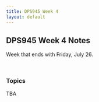 ```yaml
---
title: DPS945 Week 4
layout: default
---
```


## DPS945 Week 4 Notes

Week that ends with Friday, July 26. 

<br>

### Topics

TBA

<br>
